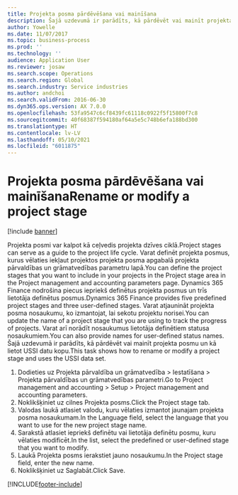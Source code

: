 ```yaml
---
title: Projekta posma pārdēvēšana vai mainīšana
description: Šajā uzdevumā ir parādīts, kā pārdēvēt vai mainīt projekta posmu.
author: Yowelle
ms.date: 11/07/2017
ms.topic: business-process
ms.prod: ''
ms.technology: ''
audience: Application User
ms.reviewer: josaw
ms.search.scope: Operations
ms.search.region: Global
ms.search.industry: Service industries
ms.author: andchoi
ms.search.validFrom: 2016-06-30
ms.dyn365.ops.version: AX 7.0.0
ms.openlocfilehash: 53fa9547c6cf8439fc61118c0922f5f15800f7c8
ms.sourcegitcommit: 40f68387f594180af64a5e5c748b6efa188bd300
ms.translationtype: HT
ms.contentlocale: lv-LV
ms.lasthandoff: 05/10/2021
ms.locfileid: "6011875"
---
```

# <a name="rename-or-modify-a-project-stage"></a><span data-ttu-id="4f08c-103">Projekta posma pārdēvēšana vai mainīšana</span><span class="sxs-lookup"><span data-stu-id="4f08c-103">Rename or modify a project stage</span></span>

[!include [banner](../../includes/banner.md)]

<span data-ttu-id="4f08c-104">Projekta posmi var kalpot kā ceļvedis projekta dzīves ciklā.</span><span class="sxs-lookup"><span data-stu-id="4f08c-104">Project stages can serve as a guide to the project life cycle.</span></span> <span data-ttu-id="4f08c-105">Varat definēt projekta posmus, kurus vēlaties iekļaut projektos projekta posma apgabalā projekta pārvaldības un grāmatvedības parametru lapā.</span><span class="sxs-lookup"><span data-stu-id="4f08c-105">You can define the project stages that you want to include in your projects in the Project stage area in the Project management and accounting parameters page.</span></span> <span data-ttu-id="4f08c-106">Dynamics 365 Finance nodrošina piecus iepriekš definētus projekta posmus un trīs lietotāja definētus posmus.</span><span class="sxs-lookup"><span data-stu-id="4f08c-106">Dynamics 365 Finance provides five predefined project stages and three user-defined stages.</span></span> <span data-ttu-id="4f08c-107">Varat atjaunināt projekta posma nosaukumu, ko izmantojat, lai sekotu projektu norisei.</span><span class="sxs-lookup"><span data-stu-id="4f08c-107">You can update the name of a project stage that you are using to track the progress of projects.</span></span> <span data-ttu-id="4f08c-108">Varat arī norādīt nosaukumus lietotāja definētiem statusa nosaukumiem.</span><span class="sxs-lookup"><span data-stu-id="4f08c-108">You can also provide names for user-defined status names.</span></span> <span data-ttu-id="4f08c-109">Šajā uzdevumā ir parādīts, kā pārdēvēt vai mainīt projekta posmu un kā lietot USSI datu kopu.</span><span class="sxs-lookup"><span data-stu-id="4f08c-109">This task shows how to rename or modify a project stage and uses the USSI data set.</span></span>

1. <span data-ttu-id="4f08c-110">Dodieties uz Projekta pārvaldība un grāmatvedība > Iestatīšana > Projekta pārvaldības un grāmatvedības parametri.</span><span class="sxs-lookup"><span data-stu-id="4f08c-110">Go to Project management and accounting > Setup > Project management and accounting parameters.</span></span>
2. <span data-ttu-id="4f08c-111">Noklikšķiniet uz cilnes Projekta posms.</span><span class="sxs-lookup"><span data-stu-id="4f08c-111">Click the Project stage tab.</span></span>
3. <span data-ttu-id="4f08c-112">Valodas laukā atlasiet valodu, kuru vēlaties izmantot jaunajam projekta posma nosaukumam.</span><span class="sxs-lookup"><span data-stu-id="4f08c-112">In the Language field, select the language that you want to use for the new project stage name.</span></span>
4. <span data-ttu-id="4f08c-113">Sarakstā atlasiet iepriekš definētu vai lietotāja definētu posmu, kuru vēlaties modificēt.</span><span class="sxs-lookup"><span data-stu-id="4f08c-113">In the list, select the predefined or user-defined stage that you want to modify.</span></span> 
5. <span data-ttu-id="4f08c-114">Laukā Projekta posms ierakstiet jauno nosaukumu.</span><span class="sxs-lookup"><span data-stu-id="4f08c-114">In the Project stage field, enter the new name.</span></span>
6. <span data-ttu-id="4f08c-115">Noklikšķiniet uz Saglabāt.</span><span class="sxs-lookup"><span data-stu-id="4f08c-115">Click Save.</span></span>


[!INCLUDE[footer-include](../../includes/footer-banner.md)]